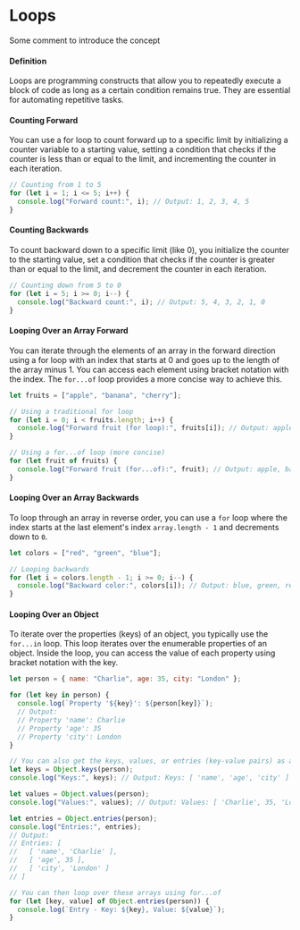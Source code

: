 # Loops
<!--- introduction --->
Some comment to introduce the concept

<!--- explanation --->
#### Definition
Loops are programming constructs that allow you to repeatedly execute a block of code as long as a certain condition remains true. They are essential for automating repetitive tasks.

#### Counting Forward

You can use a for loop to count forward up to a specific limit by initializing a counter variable to a starting value, setting a condition that checks if the counter is less than or equal to the limit, and incrementing the counter in each iteration.

```js
// Counting from 1 to 5
for (let i = 1; i <= 5; i++) {
  console.log("Forward count:", i); // Output: 1, 2, 3, 4, 5
}
```

#### Counting Backwards

To count backward down to a specific limit (like 0), you initialize the counter to the starting value, set a condition that checks if the counter is greater than or equal to the limit, and decrement the counter in each iteration.

```js
// Counting down from 5 to 0
for (let i = 5; i >= 0; i--) {
  console.log("Backward count:", i); // Output: 5, 4, 3, 2, 1, 0
}
```

#### Looping Over an Array Forward

You can iterate through the elements of an array in the forward direction using a for loop with an index that starts at 0 and goes up to the length of the array minus 1. You can access each element using bracket notation with the index. The `for...of` loop provides a more concise way to achieve this.

```js
let fruits = ["apple", "banana", "cherry"];

// Using a traditional for loop
for (let i = 0; i < fruits.length; i++) {
  console.log("Forward fruit (for loop):", fruits[i]); // Output: apple, banana, cherry
}

// Using a for...of loop (more concise)
for (let fruit of fruits) {
  console.log("Forward fruit (for...of):", fruit); // Output: apple, banana, cherry
}
```

#### Looping Over an Array Backwards

To loop through an array in reverse order, you can use a `for` loop where the index starts at the last element's index `array.length - 1` and decrements down to `0`.

```js
let colors = ["red", "green", "blue"];

// Looping backwards
for (let i = colors.length - 1; i >= 0; i--) {
  console.log("Backward color:", colors[i]); // Output: blue, green, red
}
```

#### Looping Over an Object

To iterate over the properties (keys) of an object, you typically use the `for...in` loop. This loop iterates over the enumerable properties of an object. Inside the loop, you can access the value of each property using bracket notation with the key.

```js
let person = { name: "Charlie", age: 35, city: "London" };

for (let key in person) {
  console.log(`Property '${key}': ${person[key]}`);
  // Output:
  // Property 'name': Charlie
  // Property 'age': 35
  // Property 'city': London
}

// You can also get the keys, values, or entries (key-value pairs) as arrays
let keys = Object.keys(person);
console.log("Keys:", keys); // Output: Keys: [ 'name', 'age', 'city' ]

let values = Object.values(person);
console.log("Values:", values); // Output: Values: [ 'Charlie', 35, 'London' ]

let entries = Object.entries(person);
console.log("Entries:", entries);
// Output:
// Entries: [
//   [ 'name', 'Charlie' ],
//   [ 'age', 35 ],
//   [ 'city', 'London' ]
// ]

// You can then loop over these arrays using for...of
for (let [key, value] of Object.entries(person)) {
  console.log(`Entry - Key: ${key}, Value: ${value}`);
}
```
